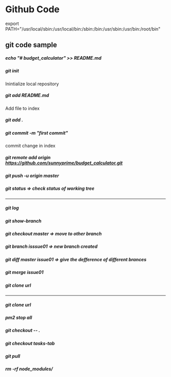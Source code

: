 # Github Code
export PATH="/usr/local/sbin:/usr/local/bin:/sbin:/bin:/usr/sbin:/usr/bin:/root/bin"
## git code sample
##### echo "# budget_calculator" >> README.md
##### git init
Inintialize local repository
##### git add README.md
Add file to index
##### git add .
##### git commit -m "first commit"
commit change in index
##### git remote add origin https://github.com/sunnyprime/budget_calculator.git
##### git push -u origin master
##### git status => check status of working tree
---
##### git log
##### git show-branch
##### git checkout master => move to other branch
##### git branch isssue01 => new branch created
##### git diff master issue01 =>  give the defference of different brances
##### git merge issue01
##### git clone url
---
##### git clone url
##### pm2 stop all
##### git checkout -- .
##### git checkout tasks-tab
##### git pull
##### rm -rf node_modules/
